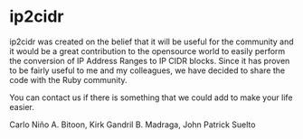 # ip2cidr

ip2cidr was created on the belief that it will be useful for the community and it would be a great contribution to the opensource world to easily perform the conversion of IP Address Ranges to IP CIDR blocks.
Since it has proven to be fairly useful to me and my colleagues, we have decided to share the code with the Ruby community.

You can contact us if there is something that we could add to make your life easier.

Carlo Niño A. Bitoon, Kirk Gandril B. Madraga, John Patrick Suelto